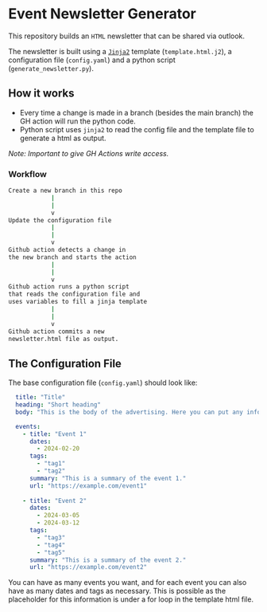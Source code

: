 # Event Newsletter Generator

This repository builds an `HTML` newsletter that can be shared via outlook.

The newsletter is built using a [`Jinja2`](https://palletsprojects.com/p/jinja/) template (`template.html.j2`), a configuration file (`config.yaml`) and a python script (`generate_newsletter.py`).

## How it works

- Every time a change is made in a branch (besides the main branch) the GH action will run the python code.
- Python script uses `jinja2` to read the config file and the template file to generate a html as output.

*Note: Important to give GH Actions write access.*

### Workflow

```bash
Create a new branch in this repo
            |
            |
            v
Update the configuration file
            |
            |
            v
Github action detects a change in 
the new branch and starts the action
            |  
            |
            v
Github action runs a python script 
that reads the configuration file and
uses variables to fill a jinja template
            |
            |
            v
Github action commits a new 
newsletter.html file as output.
```

## The Configuration File

The base configuration file (`config.yaml`) should look like:

```yaml
  title: "Title"
  heading: "Short heading"
  body: "This is the body of the advertising. Here you can put any information you want."

  events:
    - title: "Event 1"
      dates:
        - 2024-02-20
      tags:
        - "tag1"
        - "tag2"
      summary: "This is a summary of the event 1."
      url: "https://example.com/event1"
      
    - title: "Event 2"
      dates:
        - 2024-03-05
        - 2024-03-12
      tags:
        - "tag3"
        - "tag4"
        - "tag5"
      summary: "This is a summary of the event 2."
      url: "https://example.com/event2"
```

You can have as many events you want, and for each event you can also have as
many dates and tags as necessary. This is possible as the placeholder for this
information is under a for loop in the template html file.
